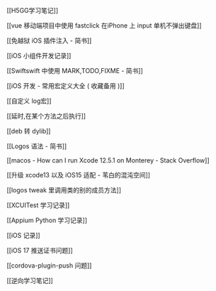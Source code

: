 [[H5GG学习笔记]]

[[vue 移动端项目中使用 fastclick 在iPhone 上 input 单机不弹出键盘]]

[[免越狱 iOS 插件注入 - 简书]]

[[iOS 小组件开发记录]]

[[Swiftswift 中使用 MARK,TODO,FIXME - 简书]]

[[iOS 开发 - 常用宏定义大全 ( 收藏备用 )]]

[[自定义 log宏]]

[[延时,在某个方法之后执行]]

[[deb 转 dylib]]

[[Logos 语法 - 简书]]

[[macos - How can I run Xcode 12.5.1 on Monterey - Stack Overflow]]

[[升级 xcode13 以及 iOS15 适配 - 苇白的混沌空间]]

  

[[logos tweak 里调用类的别的成员方法]]

  

  

[[XCUITest 学习记录]]

[[Appium Python 学习记录]]

[[iOS 记录]]

[[iOS 17 推送证书问题]]

[[cordova-plugin-push 问题]]

[[逆向学习笔记]]